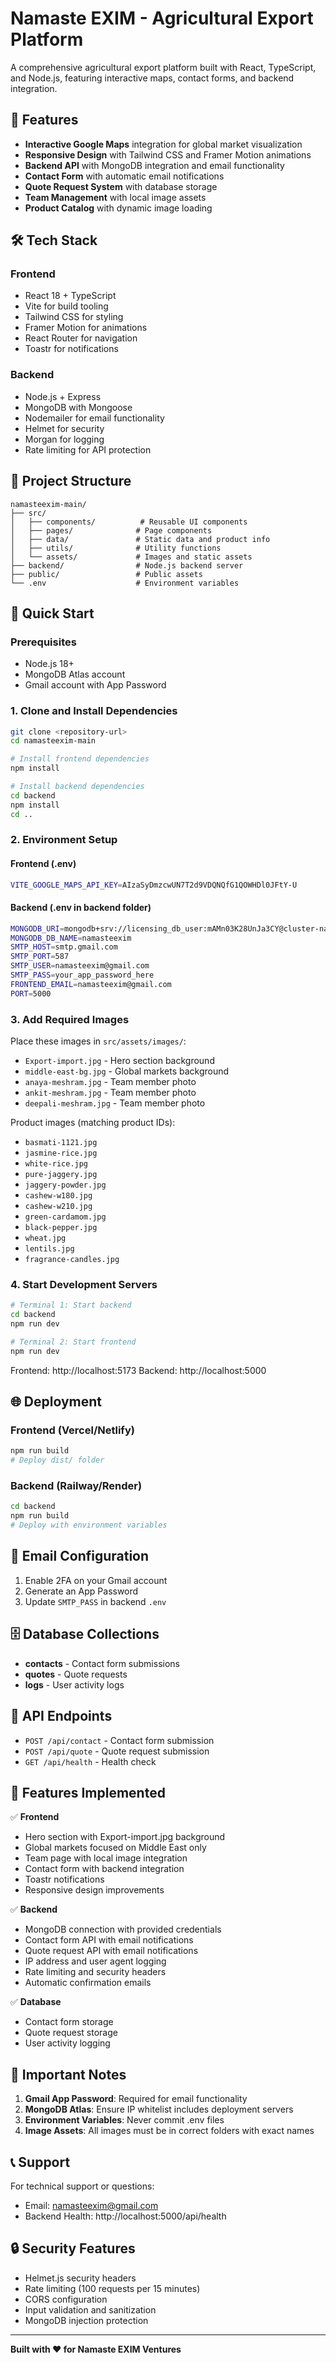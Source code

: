 # Namaste EXIM - Agricultural Export Platform

A comprehensive agricultural export platform built with React, TypeScript, and Node.js, featuring interactive maps, contact forms, and backend integration.

## 🚀 Features

- **Interactive Google Maps** integration for global market visualization
- **Responsive Design** with Tailwind CSS and Framer Motion animations
- **Backend API** with MongoDB integration and email functionality
- **Contact Form** with automatic email notifications
- **Quote Request System** with database storage
- **Team Management** with local image assets
- **Product Catalog** with dynamic image loading

## 🛠️ Tech Stack

### Frontend

- React 18 + TypeScript
- Vite for build tooling
- Tailwind CSS for styling
- Framer Motion for animations
- React Router for navigation
- Toastr for notifications

### Backend

- Node.js + Express
- MongoDB with Mongoose
- Nodemailer for email functionality
- Helmet for security
- Morgan for logging
- Rate limiting for API protection

## 📁 Project Structure

```
namasteexim-main/
├── src/
│   ├── components/          # Reusable UI components
│   ├── pages/              # Page components
│   ├── data/               # Static data and product info
│   ├── utils/              # Utility functions
│   └── assets/             # Images and static assets
├── backend/                # Node.js backend server
├── public/                 # Public assets
└── .env                    # Environment variables
```

## 🚀 Quick Start

### Prerequisites

- Node.js 18+
- MongoDB Atlas account
- Gmail account with App Password

### 1. Clone and Install Dependencies

```bash
git clone <repository-url>
cd namasteexim-main

# Install frontend dependencies
npm install

# Install backend dependencies
cd backend
npm install
cd ..
```

### 2. Environment Setup

#### Frontend (.env)

```bash
VITE_GOOGLE_MAPS_API_KEY=AIzaSyDmzcwUN7T2d9VDQNQfG1QOWHDl0JFtY-U
```

#### Backend (.env in backend folder)

```bash
MONGODB_URI=mongodb+srv://licensing_db_user:mAMn03K28UnJa3CY@cluster-namasteexim.kwpijax.mongodb.net/?retryWrites=true&w=majority&appName=Cluster-namasteexim
MONGODB_DB_NAME=namasteexim
SMTP_HOST=smtp.gmail.com
SMTP_PORT=587
SMTP_USER=namasteexim@gmail.com
SMTP_PASS=your_app_password_here
FRONTEND_EMAIL=namasteexim@gmail.com
PORT=5000
```

### 3. Add Required Images

Place these images in `src/assets/images/`:

- `Export-import.jpg` - Hero section background
- `middle-east-bg.jpg` - Global markets background
- `anaya-meshram.jpg` - Team member photo
- `ankit-meshram.jpg` - Team member photo
- `deepali-meshram.jpg` - Team member photo

Product images (matching product IDs):

- `basmati-1121.jpg`
- `jasmine-rice.jpg`
- `white-rice.jpg`
- `pure-jaggery.jpg`
- `jaggery-powder.jpg`
- `cashew-w180.jpg`
- `cashew-w210.jpg`
- `green-cardamom.jpg`
- `black-pepper.jpg`
- `wheat.jpg`
- `lentils.jpg`
- `fragrance-candles.jpg`

### 4. Start Development Servers

```bash
# Terminal 1: Start backend
cd backend
npm run dev

# Terminal 2: Start frontend
npm run dev
```

Frontend: http://localhost:5173
Backend: http://localhost:5000

## 🌐 Deployment

### Frontend (Vercel/Netlify)

```bash
npm run build
# Deploy dist/ folder
```

### Backend (Railway/Render)

```bash
cd backend
npm run build
# Deploy with environment variables
```

## 📧 Email Configuration

1. Enable 2FA on your Gmail account
2. Generate an App Password
3. Update `SMTP_PASS` in backend `.env`

## 🗄️ Database Collections

- **contacts** - Contact form submissions
- **quotes** - Quote requests
- **logs** - User activity logs

## 🔧 API Endpoints

- `POST /api/contact` - Contact form submission
- `POST /api/quote` - Quote request submission
- `GET /api/health` - Health check

## 📱 Features Implemented

✅ **Frontend**

- Hero section with Export-import.jpg background
- Global markets focused on Middle East only
- Team page with local image integration
- Contact form with backend integration
- Toastr notifications
- Responsive design improvements

✅ **Backend**

- MongoDB connection with provided credentials
- Contact form API with email notifications
- Quote request API with email notifications
- IP address and user agent logging
- Rate limiting and security headers
- Automatic confirmation emails

✅ **Database**

- Contact form storage
- Quote request storage
- User activity logging

## 🚨 Important Notes

1. **Gmail App Password**: Required for email functionality
2. **MongoDB Atlas**: Ensure IP whitelist includes deployment servers
3. **Environment Variables**: Never commit .env files
4. **Image Assets**: All images must be in correct folders with exact names

## 📞 Support

For technical support or questions:

- Email: namasteexim@gmail.com
- Backend Health: http://localhost:5000/api/health

## 🔒 Security Features

- Helmet.js security headers
- Rate limiting (100 requests per 15 minutes)
- CORS configuration
- Input validation and sanitization
- MongoDB injection protection

---

**Built with ❤️ for Namaste EXIM Ventures**
